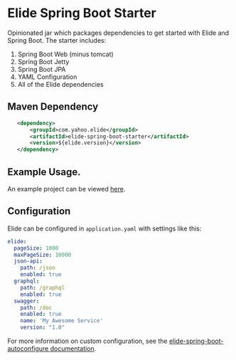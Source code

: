 # Elide Spring Boot Starter

Opinionated jar which packages dependencies to get started with Elide and Spring Boot.  The starter includes:
1. Spring Boot Web (minus tomcat)
2. Spring Boot Jetty
3. Spring Boot JPA
4. YAML Configuration
5. All of the Elide dependencies

## Maven Dependency

```xml
   <dependency>
       <groupId>com.yahoo.elide</groupId>
       <artifactId>elide-spring-boot-starter</artifactId>
       <version>${elide.version}</version>
   </dependency>
```

## Example Usage.

An example project can be viewed [here](https://github.com/aklish/elide-spring).

## Configuration

Elide can be configured in `application.yaml` with settings like this:

```yaml
elide:
  pageSize: 1000
  maxPageSize: 10000
  json-api:
    path: /json
    enabled: true
  graphql:
    path: /graphql
    enabled: true
  swagger:
    path: /doc
    enabled: true
    name: 'My Awesome Service'
    version: "1.0"
```

For more information on custom configuration, see the [elide-spring-boot-autoconfigure documentation](https://github.com/yahoo/elide/blob/master/elide-spring/elide-spring-boot-autoconfigure/README.md).
